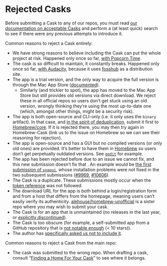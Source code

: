 # Rejected Casks

Before submitting a Cask to any of our repos, you must read [our documentation on acceptable Casks](../development/adding_a_cask.md#finding-a-home-for-your-cask) and perform a (at least quick) search to see if there were any previous attempts to introduce it.

Common reasons to reject a Cask entirely:

+ We have strong reasons to believe including the Cask can put the whole project at risk. Happened only once so far, [with Popcorn Time](https://github.com/caskroom/homebrew-cask/pull/3954).
+ The cask is so difficult to maintain, it constantly breaks. Happened only once so far, [with Audacity](https://github.com/caskroom/homebrew-cask/pull/27517), because it uses [fosshub](https://www.fosshub.com/faq.html) as a distribution site.
+ The app is a trial version, and the only way to acquire the full version is through the Mac App Store ([documented](../development/adding_a_cask.md#trial-and-freemium-versions)).
  + Similarly (and trickier to spot), the app has moved to the Mac App Store but still provides old versions via direct download. We reject these in all official repos so users don’t get stuck using an old version, wrongly thinking they’re using the most up-to-date one (which, amongst other things, might be a security risk).
+ The app is both open-source and CLI-only (i.e. it only uses the `binary` artifact). In that case, and [in the spirit of deduplication](https://github.com/caskroom/homebrew-cask/issues/15603), submit it first to [Homebrew/core](https://github.com/Homebrew/homebrew-core). If it is rejected there, you may then try again in Homebrew-Cask (link us to the issue on Homebrew so we can see their reasoning for rejection).
+ The app is open-source and has a GUI but no compiled versions (or only old ones) are provided. It’s better to have them in [Homebrew](https://github.com/Homebrew/homebrew) so users don’t get perpetually outdated versions. See [`gedit`](https://github.com/caskroom/homebrew-cask/pull/23360) for example.
+ The app has been rejected before due to an issue we cannot fix, and this new submission doesn’t fix that . An example would be [the first submission of `soapui`](https://github.com/caskroom/homebrew-cask/pull/4939), whose installation problems were not fixed in the two subsequent submissions ([#9969](https://github.com/caskroom/homebrew-cask/pull/9969), [#10606](https://github.com/caskroom/homebrew-cask/pull/10606)).
+ The Cask is a duplicate. These submissions mostly occur when the [token reference](../cask_language_reference/token_reference.md) was not followed.
+ The download URL for the app is both behind a login/registration form and from a host that differs from the homepage, meaning users can’t easily verify its authenticity. [alehouse/homebrew-unofficial](https://github.com/alehouse/homebrew-unofficial) is a sister repo where you may wish to submit your cask.
+ The Cask is for an app that is unmaintained (no releases in the last year, or [explicitly discontinued](https://github.com/caskroom/homebrew-cask/pull/22699)).
+ The Cask is too obscure (for example, a self-submitted app from a GitHub repository that is [not notable enough](https://github.com/caskroom/homebrew-cask/pull/28103) (< 10 stars)).
+ The author has [specifically asked us not to include it](https://github.com/caskroom/homebrew-cask/pull/5342).

Common reasons to reject a Cask from the main repo:

+ The cask was submitted to the wrong repo. When drafting a cask, consult “[Finding a Home For Your Cask](../development/adding_a_cask.md#finding-a-home-for-your-cask)” to see where it belongs.

